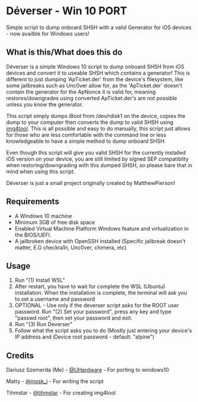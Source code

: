 # Déverser - Win 10 PORT
Simple script to dump onboard SHSH with a valid Generator for iOS devices - now availble for Windows users!

## What is this/What does this do

Déverser is a simple Windows 10 script to dump onboard SHSH from iOS devices and convert it to useable SHSH which contains a generator! This is different to just dumping 'ApTicket.der' from the device's filesystem, like some jailbreaks such as Unc0ver allow for, as the 'ApTicket.der' doesn't contain the generator for the ApNonce it is valid for, meaning restores/downgrades using converted ApTicket.der's are not possible unless you know the generator.

This script simply dumps iBoot from /dev/rdisk1 on the device, copies the dump to your computer then converts the dump to valid SHSH using [img4tool](https://github.com/tihmstar/img4tool). This is all possible and easy to do manually, this script just allows for those who are less comfortable with the command line or less knowledgeable to have a simple method to dump onboard SHSH.

Even though this script will give you valid SHSH for the currently installed iOS version on your device, you are still limited by signed SEP compatiblity when restoring/downgrading with this dumped SHSH, so please bare that in mind when using this script.

Déverser is just a small project originally created by MatthewPierson!

## Requirements

- A Windows 10 machine
- Minimum 3GB of free disk space
- Enabled Virtual Machine Platform Windows feature and virtualization  in the BIOS/UEFI.
- A jailbroken device with OpenSSH installed (Specific jailbreak doesn't matter, E.G checkra1n, Unc0ver, chimera, etc)

## Usage

1. Run "(1) Install WSL"
2. After restart, you have to wait for complete the WSL (Ubuntu) installation. 
When the installation is complete, the terminal will ask you to set a username and password
3. OPTIONAL - Use only if the deverser script asks for the ROOT user password.
Run "(2) Set your password", press any key and type "passwd root", then set your password and exit.
4. Run "(3) Run Deverser"
5. Follow what the script asks you to do (Mostly just entering your device's IP address and iDevice root password - default: "alpine")

## Credits
Dariusz Szemerda (Me) - [@UHardware](https://twitter.com/UHardware_PL) - For porting to windows10

Matty - [@mosk_i](https://twitter.com/moski_dev) - For writing the script

Tihmstar - [@tihmstar](https://twitter.com/tihmstar) - For creating img4tool
